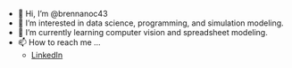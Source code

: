 - 👋 Hi, I’m @brennanoc43
- 👀 I’m interested in data science, programming, and simulation modeling.
- 🌱 I’m currently learning computer vision and spreadsheet modeling.
- 📫 How to reach me ...  
   * [LinkedIn](www.linkedin.com/in/brennan-oconnor)

<!---
brennanoc43/brennanoc43 is a ✨ special ✨ repository because its `README.md` (this file) appears on your GitHub profile.
You can click the Preview link to take a look at your changes.
--->
